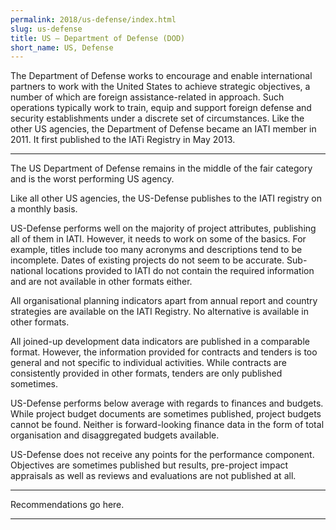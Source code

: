 ```yaml
---
permalink: 2018/us-defense/index.html
slug: us-defense
title: US – Department of Defense (DOD)
short_name: US, Defense
---
```


The Department of Defense works to encourage and enable international partners to work with the United States to achieve strategic objectives, a number of which are foreign assistance-related in approach. Such operations typically work to train, equip and support foreign defense and security establishments under a discrete set of circumstances. Like the other US agencies, the Department of Defense became an IATI member in 2011. It first published to the IATi Registry in May 2013.

---

The US Department of Defense remains in the middle of the fair category and is the worst performing US agency.

Like all other US agencies, the US-Defense publishes to the IATI registry on a monthly basis. 

US-Defense performs well on the majority of project attributes, publishing all of them in IATI. However, it needs to work on some of the basics. For example, titles include too many acronyms and descriptions tend to be incomplete. Dates of existing projects do not seem to be accurate. Sub-national locations provided to IATI  do not contain the required information and are not available in other formats either. 

All organisational planning indicators apart from annual report and country strategies are available on the IATI Registry. No alternative is available in other formats. 

All joined-up development data indicators are published in a comparable format. However, the information provided for contracts and tenders is too general and not specific to individual activities. While contracts are consistently provided in other formats, tenders are only published sometimes. 

US-Defense performs  below average with regards to finances and budgets. While project budget documents are sometimes published, project budgets cannot be found. Neither is forward-looking finance data in the form of total organisation and disaggregated budgets available. 

US-Defense does not receive any points for the performance component. Objectives are sometimes published but results, pre-project impact appraisals as well as reviews and evaluations are not published at all. 


---

Recommendations go here.

---
